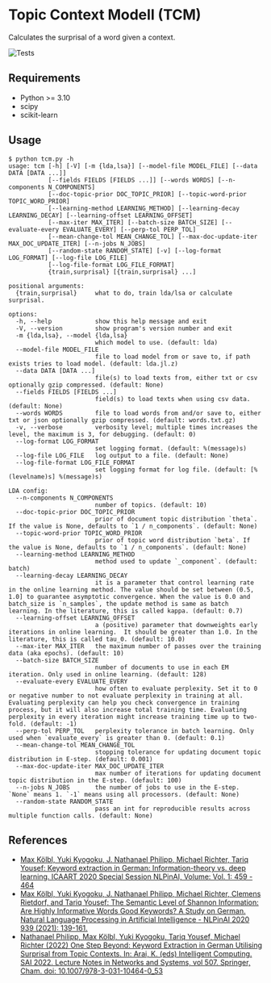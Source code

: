 # Topic Context Modell (TCM)

Calculates the surprisal of a word given a context.

![Tests](https://github.com/jnphilipp/tcm/actions/workflows/tests.yml/badge.svg)

## Requirements

* Python >= 3.10
* scipy
* scikit-learn

## Usage

```
$ python tcm.py -h
usage: tcm [-h] [-V] [-m {lda,lsa}] [--model-file MODEL_FILE] [--data DATA [DATA ...]]
           [--fields FIELDS [FIELDS ...]] [--words WORDS] [--n-components N_COMPONENTS]
           [--doc-topic-prior DOC_TOPIC_PRIOR] [--topic-word-prior TOPIC_WORD_PRIOR]
           [--learning-method LEARNING_METHOD] [--learning-decay LEARNING_DECAY] [--learning-offset LEARNING_OFFSET]
           [--max-iter MAX_ITER] [--batch-size BATCH_SIZE] [--evaluate-every EVALUATE_EVERY] [--perp-tol PERP_TOL]
           [--mean-change-tol MEAN_CHANGE_TOL] [--max-doc-update-iter MAX_DOC_UPDATE_ITER] [--n-jobs N_JOBS]
           [--random-state RANDOM_STATE] [-v] [--log-format LOG_FORMAT] [--log-file LOG_FILE]
           [--log-file-format LOG_FILE_FORMAT]
           {train,surprisal} [{train,surprisal} ...]

positional arguments:
  {train,surprisal}     what to do, train lda/lsa or calculate surprisal.

options:
  -h, --help            show this help message and exit
  -V, --version         show program's version number and exit
  -m {lda,lsa}, --model {lda,lsa}
                        which model to use. (default: lda)
  --model-file MODEL_FILE
                        file to load model from or save to, if path exists tries to load model. (default: lda.jl.z)
  --data DATA [DATA ...]
                        file(s) to load texts from, either txt or csv optionally gzip compressed. (default: None)
  --fields FIELDS [FIELDS ...]
                        field(s) to load texts when using csv data. (default: None)
  --words WORDS         file to load words from and/or save to, either txt or json optionally gzip compressed. (default: words.txt.gz)
  -v, --verbose         verbosity level; multiple times increases the level, the maximum is 3, for debugging. (default: 0)
  --log-format LOG_FORMAT
                        set logging format. (default: %(message)s)
  --log-file LOG_FILE   log output to a file. (default: None)
  --log-file-format LOG_FILE_FORMAT
                        set logging format for log file. (default: [%(levelname)s] %(message)s)

LDA config:
  --n-components N_COMPONENTS
                        number of topics. (default: 10)
  --doc-topic-prior DOC_TOPIC_PRIOR
                        prior of document topic distribution `theta`. If the value is None, defaults to `1 / n_components`. (default: None)
  --topic-word-prior TOPIC_WORD_PRIOR
                        prior of topic word distribution `beta`. If the value is None, defaults to `1 / n_components`. (default: None)
  --learning-method LEARNING_METHOD
                        method used to update `_component`. (default: batch)
  --learning-decay LEARNING_DECAY
                        it is a parameter that control learning rate in the online learning method. The value should be set between (0.5, 1.0] to guarantee asymptotic convergence. When the value is 0.0 and batch_size is `n_samples`, the update method is same as batch learning. In the literature, this is called kappa. (default: 0.7)
  --learning-offset LEARNING_OFFSET
                        a (positive) parameter that downweights early iterations in online learning.  It should be greater than 1.0. In the literature, this is called tau_0. (default: 10.0)
  --max-iter MAX_ITER   the maximum number of passes over the training data (aka epochs). (default: 10)
  --batch-size BATCH_SIZE
                        number of documents to use in each EM iteration. Only used in online learning. (default: 128)
  --evaluate-every EVALUATE_EVERY
                        how often to evaluate perplexity. Set it to 0 or negative number to not evaluate perplexity in training at all. Evaluating perplexity can help you check convergence in training process, but it will also increase total training time. Evaluating perplexity in every iteration might increase training time up to two-fold. (default: -1)
  --perp-tol PERP_TOL   perplexity tolerance in batch learning. Only used when `evaluate_every` is greater than 0. (default: 0.1)
  --mean-change-tol MEAN_CHANGE_TOL
                        stopping tolerance for updating document topic distribution in E-step. (default: 0.001)
  --max-doc-update-iter MAX_DOC_UPDATE_ITER
                        max number of iterations for updating document topic distribution in the E-step. (default: 100)
  --n-jobs N_JOBS       the number of jobs to use in the E-step. `None` means 1. `-1` means using all processors. (default: None)
  --random-state RANDOM_STATE
                        pass an int for reproducible results across multiple function calls. (default: None)
```

## References
* [Max Kölbl, Yuki Kyogoku, J. Nathanael Philipp, Michael Richter, Tariq Yousef: Keyword extraction in German: Information-theory vs. deep learning. ICAART 2020 Special Session NLPinAI, Volume: Vol. 1: 459 - 464](https://doi.org/10.1007/978-3-030-63787-3_5)
* [Max Kölbl, Yuki Kyogoku, J. Nathanael Philipp, Michael Richter, Clemens Rietdorf, and Tariq Yousef: The Semantic Level of Shannon Information: Are Highly Informative Words Good Keywords? A Study on German. Natural Language Processing in Artificial Intelligence - NLPinAI 2020 939 (2021): 139-161.](https://doi.org/10.1007/978-3-030-63787-3_5)
* [Nathanael Philipp, Max Kölbl, Yuki Kyogoku, Tariq Yousef, Michael Richter (2022) One Step Beyond: Keyword Extraction in German Utilising Surprisal from Topic Contexts. In: Arai, K. (eds) Intelligent Computing. SAI 2022. Lecture Notes in Networks and Systems, vol 507. Springer, Cham. doi: 10.1007/978-3-031-10464-0_53](https://doi.org/10.1007/978-3-031-10464-0_53)
